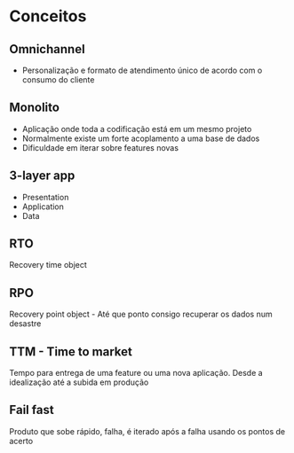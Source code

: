 # Conceitos

## Omnichannel

- Personalização e formato de atendimento único de acordo com o consumo do cliente

## Monolito

- Aplicação onde toda a codificação está em um mesmo projeto
- Normalmente existe um forte acoplamento a uma base de dados
- Dificuldade em iterar sobre features novas

## 3-layer app

- Presentation
- Application
- Data

## RTO
Recovery time object

## RPO
Recovery point object - Até que ponto consigo recuperar os dados num desastre

## TTM - Time to market
Tempo para entrega de uma feature ou uma nova aplicação.
Desde a idealização até a subida em produção

## Fail fast
Produto que sobe rápido, falha, é iterado após a falha usando os pontos de acerto
